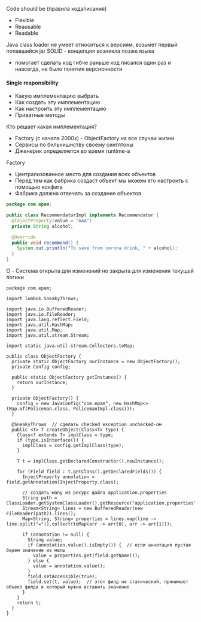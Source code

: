 Code should be (правила кодаписания)
- Flexible
- Reausable
- Readable

Java class loader не умеет относиться к версиям, возьмет первый попавшийся jar
SOLID - концепция возникла позже языка
- помогает сделать код гибче
раньше код писался один раз и навсегда, не было понятия версионности

#### Single responsibility
- Какую имплементацию выбрать
- Как создать эту имплементацию
- Как настроить эту имплементацию
- Приватные методы

Кто решает какая имплементация?
- Factory (с начала 2000х) - ObjectFactory на все случаи жизни
- Сервисы по бильнишнству своему синглтоны
- Дженерик определяется во время runtime-а 

Factory 
- Централизованное место для создания всех объектов
- Перед тем как фабрика создаст объект мы можем его настроить с помощью конфига
- Фабрика должна отвечать за создание объектов

```Java
package com.epam;

public class RecommendatorImpl implements Recommendator {
  @InjectProperty(value = "AAA")
  private String alcohol;

  @Override
  public void recommend() {
    System.out.println("To save from corona drink, " + alcohol);
  }
}
```
O - Система открыта для изменений но закрыта для изменения текущей логики
```
package com.epam;

import lombok.SneakyThrows;

import java.io.BufferedReader;
import java.io.FileReader;
import java.lang.reflect.Field;
import java.util.HashMap;
import java.util.Map;
import java.util.stream.Stream;

import static java.util.stream.Collectors.toMap;

public class ObjectFactory {
  private static ObjectFactory ourInstance = new ObjectFactory();
  private Config config;

  public static ObjectFactory getInstance() {
    return ourInstance;
  }

  private ObjectFactory() {
    config = new JavaConfig("com.epam", new HashMap<>(Map.of(Policeman.class, PolicemanImpl.class)));
  }

  @SneakyThrows  // сделать checked exception unchecked-ом
  public <T> T createObject(Class<T> type) {
    Class<? extends T> implClass = type;
    if (type.isInterface()) {
      implClass = config.getImplClass(type);
    }

    T t = implClass.getDeclaredConstructor().newInstance();

    for (Field field : t.getClass().getDeclaredFields()) {
      InjectProperty annotation = field.getAnnotation(InjectProperty.class);

      // создать мапу из ресурс файла application.properties
      String path = ClassLoader.getSystemClassLoader().getResource("application.properties").getPath();
      Stream<String> lines = new BufferedReader(new FileReader(path)).lines();
      Map<String, String> properties = lines.map(line -> line.split("=")).collect(toMap(arr -> arr[0], arr -> arr[1]));

      if (annotation != null) {
        String value;
        if (annotation.value().isEmpty()) {  // если аннотация пустая берем значение из мапы
          value = properties.get(field.getName());
        } else {
          value = annotation.value();
        }
        field.setAccessible(true);
        field.set(t, value);  // этот филд не статический, принимает объект филда в который нужно вставить значение
      }
    }
    return t;
  }
}
```
